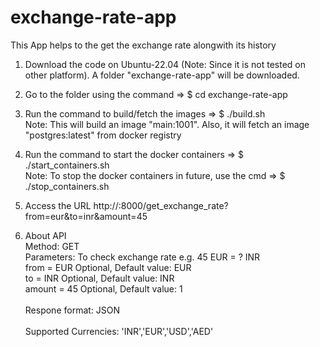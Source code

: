 # exchange-rate-app

This App helps to the get the exchange rate alongwith its history

1) Download the code on Ubuntu-22.04 (Note: Since it is not tested on other platform). 
   A folder "exchange-rate-app" will be downloaded.

2) Go to the folder using the command => $ cd exchange-rate-app

3) Run the command to build/fetch the images => $ ./build.sh   <br/>
       Note: This will build an image "main:1001". Also, it will fetch an image "postgres:latest" from docker registry
       
4) Run the command to start the docker containers => $ ./start_containers.sh    <br/>
       Note: To stop the docker containers in future, use the cmd => $ ./stop_containers.sh
       
5) Access the URL http://<domain-name>:8000/get_exchange_rate?from=eur&to=inr&amount=45   <br/>
   
6) About API   <br/>
   Method: GET    <br/>
   Parameters: To check exchange rate e.g. 45 EUR = ? INR    <br/>
               from = EUR   Optional, Default value: EUR     <br/>
               to = INR     Optional, Default value: INR     <br/>
               amount = 45  Optional, Default value: 1       <br/>
   <br/>
   Respone format: JSON    <br/>
   <br/>
   Supported Currencies: 'INR','EUR','USD','AED'
   <br/>
